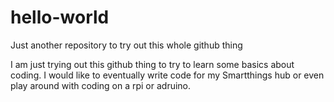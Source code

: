 # hello-world
Just another repository to try out this whole github thing


I am just trying out this github thing to try to learn some basics about coding. 
I would like to eventually write code for my Smartthings hub or even play around with coding on a rpi or adruino. 
